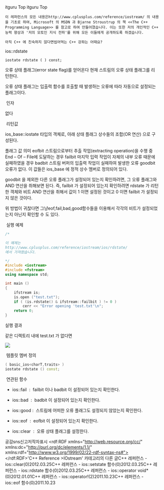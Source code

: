  itguru Top itguru Top

```warning
이 레퍼런스의 모든 내용은http://www.cplusplus.com/reference/iostream/ 의 내용을 기초로 하여, Microsoft 의 MSDN 과 Bjarne Stroustrup 의 책 <<The C++ Programming Language>> 를 참고로 하여 만들어졌습니다. 이는 또한 저의 개인적인 C++ 능력 향상과 '저의 모토인 지식 전파'를 위해 모든 이들에게 공개하도록 하겠습니다.
```

```info
아직 C++ 에 친숙하지 않다면씹어먹는 C++ 강좌는 어때요?
```

ios::rdstate

```info
iostate rdstate ( ) const;

```

오류 상태 플래그(error state flag)를 얻어온다
현재 스트림의 오류 상태 플래그를 리턴한다.

오류 상태 플래그는 입출력 함수를 호출할 때 발생하는 오류에 따라 자동으로 설정되는 플래그이다.

 인자

없다

 리턴값

ios_base::iostate 타입의 객체로, 아래 상태 플래그 상수들의 조합(OR 연산) 으로 구성된다.



플래그 값
의미
eofbit
스트림으로부터 추출 작업(extracting operation)을 수행 중 End – Of –  File에 도달하는 경우
failbit
마지막 입력 작업이 자체의 내부 오류 때문에 실패하였을  경우
badbit
스트림 버퍼의 입출력 작업이 실패하여 발생한 오류
goodbit
오류가 없다.
이 값들은 ios_base 에 정적 상수 멤버로 정의되어 있다.

goodbit 을 제외한 다른 오류 플래그가 설정되어 있는지 확인하려면, 그 오류 플래그와 AND 연산을 취해보면 된다. 즉, failbit 가 설정되어 있는지 확인하려면 rdstate 가 리턴한 객체와 비트 AND 연산을 취해서 값이 1 이면 설정된 것이고 0 이면 failbit 가 설정되지 않은 것이다.

위 방법이 귀찮다면 그냥eof,fail,bad,good함수들을 이용해서 각각의 비트가 설정되었는지 아닌지 확인할 수 도 있다.

 실행 예제


```cpp
/*

이 예제는
http://www.cplusplus.com/reference/iostream/ios/rdstate/
에서 가져왔습니다.

*/
#include <iostream>
#include <fstream>
using namespace std;

int main ()
{
    ifstream is;
    is.open ("test.txt");
    if ( (is.rdstate() & ifstream::failbit ) != 0 )
        cerr << "Error opening 'test.txt'\n";
    return 0;
}
```


실행 결과

같은 디렉토리 내에 test.txt 가 없다면

![](http://img1.daumcdn.net/thumb/R1920x0/?fname=http%3A%2F%2Fcfile21.uf.tistory.com%2Fimage%2F193DD94F4F6E6A952D5EB7)


 템플릿 멤버 정의


```cpp
( basic_ios<charT,traits> )
iostate rdstate () const;

```


 연관된 함수



* ios::fail  :  failbit 이나 badbit 이 설정되어 있는지 확인한다.

* ios::bad  :  badbit 이 설정되어 있는지 확인한다.

* ios::good :  스트림에 어떠한 오류 플래그도 설정되지 않았는지 확인한다.
* ios::eof  :  eofbit 이 설정되어 있는지 확인한다.
* ios::clear  :  오류 상태 플래그를 설정한다.

공감sns신고저작자표시	<rdf:RDF xmlns="http://web.resource.org/cc/" xmlns:dc="http://purl.org/dc/elements/1.1/" xmlns:rdf="http://www.w3.org/1999/02/22-rdf-syntax-ns#">		<Work rdf:about="">			<license rdf:resource="http://creativecommons.org/licenses/by-fr/2.0/kr/" />		</Work>		<License rdf:about="http://creativecommons.org/licenses/by-fr/">			<permits rdf:resource="http://web.resource.org/cc/Reproduction"/>			<permits rdf:resource="http://web.resource.org/cc/Distribution"/>			<requires rdf:resource="http://web.resource.org/cc/Notice"/>			<requires rdf:resource="http://web.resource.org/cc/Attribution"/>			<permits rdf:resource="http://web.resource.org/cc/DerivativeWorks"/>		</License>	</rdf:RDF>'C++ Reference >IOstream' 카테고리의 다른 글C++ 레퍼런스 - ios::clear(0)2012.03.25C++ 레퍼런스 - ios::setstate 함수(0)2012.03.25C++ 레퍼런스 - ios::rdstate 함수(0)2012.03.25C++ 레퍼런스 - ios::operator void*(0)2012.01.01C++ 레퍼런스 - ios::operator!(2)2011.10.23C++ 레퍼런스 - ios::eof 함수(0)2011.10.23


